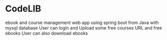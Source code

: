 # CodeLIB
ebook and course management web app using spring boot from Java with mysql database
User can login and Upload some free courses URL and free ebooks 
User can also download ebooks
